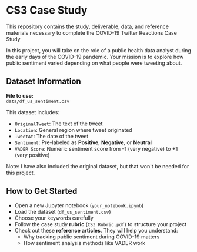 # CS3 Case Study

This repository contains the study, deliverable, data, and reference materials necessary to complete the COVID-19 Twitter Reactions Case Study

In this project, you will take on the role of a public health data analyst during the early days of the COVID-19 pandemic. Your mission is to explore how public sentiment varied depending on what people were tweeting about.

## Dataset Information

**File to use:**  
`data/df_us_sentiment.csv`

This dataset includes:
- `OriginalTweet`: The text of the tweet
- `Location`: General region where tweet originated
- `TweetAt`: The date of the tweet
- `Sentiment`: Pre-labeled as **Positive**, **Negative**, or **Neutral**
- `VADER Score`: Numeric sentiment score from -1 (very negative) to +1 (very positive)

Note: I have also included the original dataset, but that won't be needed for this project.

## How to Get Started

- Open a new Jupyter notebook (`your_notebook.ipynb`)
- Load the dataset (`df_us_sentiment.csv`)
- Choose your keywords carefully
- Follow the case study **rubric** (`CS3 Rubric.pdf`) to structure your project
- Check out these **reference articles**. They will help you understand:
  - Why tracking public sentiment during COVID-19 matters
  - How sentiment analysis methods like VADER work
